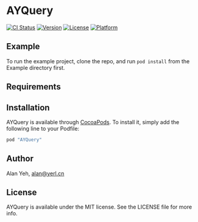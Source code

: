 # AYQuery

[![CI Status](http://img.shields.io/travis/alan-yeh/AYQuery.svg?style=flat)](https://travis-ci.org/alan-yeh/AYQuery)
[![Version](https://img.shields.io/cocoapods/v/AYQuery.svg?style=flat)](http://cocoapods.org/pods/AYQuery)
[![License](https://img.shields.io/cocoapods/l/AYQuery.svg?style=flat)](http://cocoapods.org/pods/AYQuery)
[![Platform](https://img.shields.io/cocoapods/p/AYQuery.svg?style=flat)](http://cocoapods.org/pods/AYQuery)

## Example

To run the example project, clone the repo, and run `pod install` from the Example directory first.

## Requirements

## Installation

AYQuery is available through [CocoaPods](http://cocoapods.org). To install
it, simply add the following line to your Podfile:

```ruby
pod "AYQuery"
```

## Author

Alan Yeh, alan@yerl.cn

## License

AYQuery is available under the MIT license. See the LICENSE file for more info.
